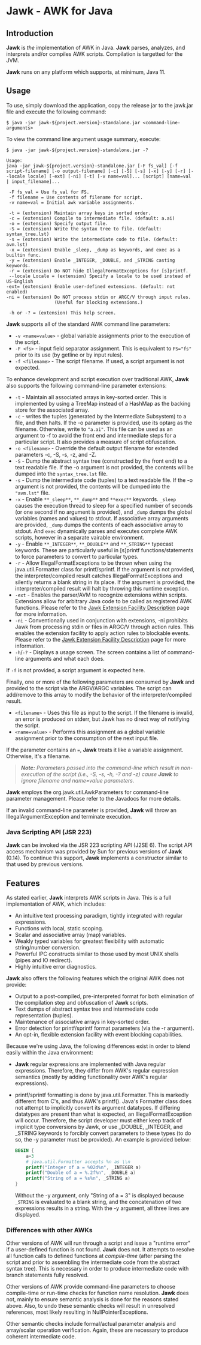 # Jawk - AWK for Java

## Introduction

**Jawk** is _the_ implementation of AWK in Java. **Jawk** parses, analyzes, and interprets and/or compiles AWK scripts. Compilation is targetted for the JVM.

**Jawk** runs on any platform which supports, at minimum, Java 11.

## Usage

To use, simply download the application, copy the release jar to the jawk.jar file and execute the following command:

```shell-session
$ java -jar jawk-${project.version}-standalone.jar <command-line-arguments>
```

To view the command line argument usage summary, execute:

```shell-session
$ java -jar jawk-${project.version}-standalone.jar -?

Usage:
java -jar jawk-${project.version}-standalone.jar [-F fs_val] [-f script-filename] [-o output-filename] [-c] [-S] [-s] [-x] [-y] [-r] [--locale locale] [-ext] [-ni] [-t] [-v name=val]... [script] [name=val | input_filename]...

 -F fs_val = Use fs_val for FS.
 -f filename = Use contents of filename for script.
 -v name=val = Initial awk variable assignments.

 -t = (extension) Maintain array keys in sorted order.
 -c = (extension) Compile to intermediate file. (default: a.ai)
 -o = (extension) Specify output file.
 -S = (extension) Write the syntax tree to file. (default: syntax_tree.lst)
 -s = (extension) Write the intermediate code to file. (default: avm.lst)
 -x = (extension) Enable _sleep, _dump as keywords, and exec as a builtin func.
 -y = (extension) Enable _INTEGER, _DOUBLE, and _STRING casting keywords.
 -r = (extension) Do NOT hide IllegalFormatExceptions for [s]printf.
 --locale Locale = (extension) Specify a locale to be used instead of US-English
-ext= (extension) Enable user-defined extensions. (default: not enabled)
-ni = (extension) Do NOT process stdin or ARGC/V through input rules.
                  (Useful for blocking extensions.)

 -h or -? = (extension) This help screen.
```

**Jawk** supports all of the standard AWK command line parameters:

* `-v <name=value>` - global variable assignments prior to the execution of the script.
* `-F <fs>` - input field separator assignment. This is equivalent to `FS="fs"` prior to its use (by getline or by input rules).
* `-f <filename>` - The script filename. If used, a script argument is not expected.

To enhance development and script execution over traditional AWK, **Jawk** also supports the following command-line parameter extensions:

* `-t` - Maintain all associated arrays in key-sorted order. This is implemented by using a TreeMap instead of a HashMap as the backing store for the associated array.
* `-c` - writes the tuples (generated by the Intermediate Subsystem) to a file, and then halts. If the -o parameter is provided, use its optarg as the filename. Otherwise, write to `"a.ai"`. This file can be used as an argument to -f to avoid the front end and intermediate steps for a particular script. It also provides a measure of script obfuscation.
* `-o <filename>` - Override the default output filename for extended parameters -c, -S, -s, -z, and -Z.
* `-S` - Dump the abstract syntax tree (constructed by the front end) to a text readable file. If the -o argument is not provided, the contents will be dumped into the `syntax_tree.lst` file.
* `-s` - Dump the intermediate code (tuples) to a text readable file. If the -o argument is not provided, the contents will be dumped into the `"avm.lst"` file.
* `-x` - Enable `**_sleep**`, `**_dump**` and `**exec**` keywords. `_sleep` causes the execution thread to sleep for a specified number of seconds (or one second if no argument is provided), and `_dump` dumps the global variables (names and values) to stdout. If associative array arguments are provided, `_dump` dumps the contents of each associative array to stdout. And `exec` dynamically parses and executes complete AWK scripts, however in a separate vairable environment.
* `-y` - Enable `**_INTEGER**`, `**_DOUBLE**` and `**_STRING**` typecast keywords. These are particularly useful in \[s\]printf functions/statements to force parameters to convert to particular types.
* `-r` - Allow IllegalFormatExceptions to be thrown when using the java.util.Formatter class for printf/sprintf. If the argument is not provided, the interpreter/compiled result catches IllegalFormatExceptions and silently returns a blank string in its place. If the argument is provided, the interpreter/compiled result will halt by throwing this runtime exception.
* `-ext` - Enables the parser/AVM to recognize extensions within scripts. Extensions allow for arbitrary Java code to be called as registered AWK functions. Please refer to the [Jawk Extension Facility Description](extensions.html) page for more information.
* `-ni` - Conventionally used in conjunction with extensions, -ni prohibits Jawk from processing stdin or files in ARGC/V through action rules. This enables the extension facility to apply action rules to blockable events. Please refer to the [Jawk Extension Facility Description](extensions.php) page for more information.
* `-h`/`-?` - Displays a usage screen. The screen contains a list of command-line arguments and what each does.

If `-f` is not provided, a script argument is expected here.

Finally, one or more of the following parameters are consumed by **Jawk** and provided to the script via the ARGV/ARGC variables. The script can add/remove to this array to modify the behavior of the interpreter/compiled result.

* `<filename>` - Uses this file as input to the script. If the filename is invalid, an error is produced on stderr, but Jawk has no direct way of notifying the script.
* `<name=value>` - Performs this assignment as a global variable assignment prior to the consumption of the next input file.

If the parameter contains an `=`, **Jawk** treats it like a variable assignment. Otherwise, it's a filename.

> _**Note:** Parameters passed into the command-line which result in non-execution of the script (i.e., -S, -s, -h, -? and -z) cause **Jawk** to ignore filename and name=value parameters._

**Jawk** employs the org.jawk.util.AwkParameters for command-line parameter management. Please refer to the Javadocs for more details.

If an invalid command-line parameter is provided, **Jawk** will throw an IllegalArgumentException and terminate execution.

### Java Scripting API (JSR 223)

**Jawk** can be invoked via the JSR 223 scripting API (J2SE 6). The script API access mechanism was provided by Sun for previous versions of **Jawk** (0.14). To continue this support, **Jawk** implements a constructor similar to that used by previous versions.

## Features

As stated earlier, **Jawk** interprets AWK scripts in Java. This is a full implementation of AWK, which includes:

* An intuitive text processing paradigm, tightly integrated with regular expressions.
* Functions with local, static scoping.
* Scalar and associative array (map) variables.
* Weakly typed variables for greatest flexibility with automatic string/number conversion.
* Powerful IPC constructs similar to those used by most UNIX shells (pipes and IO redirect).
* Highly intuitive error diagnostics.

**Jawk** also offers the following features which the original AWK does not provide:

* Output to a post-compiled, pre-interpreted format for both elimination of the compilation step and obfuscation of **Jawk** scripts.
* Text dumps of abstract syntax tree and intermediate code representation (tuples).
* Maintenance of associative arrays in key-sorted order.
* Error detection for printf/sprintf format parameters (via the -r argument).
* An opt-in, flexible extension facility with event blocking capabilities.

Because we're using Java, the following differences exist in order to blend easily within the Java environment:

* **Jawk** regular expressions are implemented with Java regular expressions. Therefore, they differ from AWK's regular expression semantics (mostly by adding functionality over AWK's regular expressions).
* printf/sprintf formatting is done by java.util.Formatter. This is markedly different from C's, and thus AWK's printf(). Java's Formatter class does not attempt to implicitly convert its argument datatypes. If differing datatypes are present than what is expected, an IllegalFormatException will occur. Therefore, the script developer must either keep track of implicit type conversions by Jawk, or use \_DOUBLE, \_INTEGER, and _STRING keywords to forcibly convert parameters to these types (to do so, the -y parameter must be provided). An example is provided below:

    ```awk
    BEGIN {
        a=3
        # java.util.Formatter accepts %n as \\n
        printf("Integer of a = %02d%n", _INTEGER a)
        printf("Double of a = %.2f%n", _DOUBLE a)
        printf("String of a = %s%n", _STRING a)
    }
    ```

    Without the -y argument, only "String of a = 3" is displayed because `_STRING` is evaluated to a blank string, and the concatenation of two expressions results in a string. With the -y argument, all three lines are displayed.

### Differences with other AWKs

Other versions of AWK will run through a script and issue a "runtime error" if a user-defined function is not found. **Jawk** does not. It attempts to resolve all function calls to defined functions at _compile-time_ (after parsing the script and prior to assembling the intermediate code from the abstract syntax tree). This is necessary in order to produce intermediate code with branch statements fully resolved.

Other versions of AWK provide command-line parameters to choose compile-time or run-time checks for function name resolution. **Jawk** does not, mainly to ensure semantic analysis is done for the reasons stated above. Also, to undo these semantic checks will result in unresolved references, most likely resulting in NullPointerExceptions.

Other semantic checks include formal/actual parameter analysis and array/scalar operation verification. Again, these are necessary to produce coherent intermediate code.
